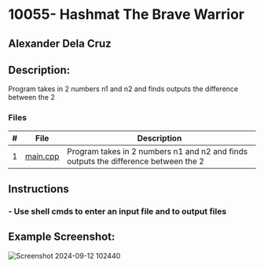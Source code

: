 # 10055- Hashmat The Brave Warrior

## Alexander Dela Cruz 

## Description: 
Program takes in 2 numbers n1 and n2 and finds outputs the difference between the 2 

### Files 

|   #   | File            | Description                                        | 
| :---: | --------------- | -------------------------------------------------- |
| 1 | [main.cpp](https://github.com/UselessFuwu/4883-Prog-Tech/blob/main/Assignments/UVA%20Algorithms/10055%20-%20Hashmat%20The%20Brave%20Warrior/main.cpp) | Program takes in 2 numbers n1 and n2 and finds outputs the difference between the 2 |

## Instructions 
### - Use shell cmds to enter an input file and to output files

## Example Screenshot:
![Screenshot 2024-09-12 102440](https://github.com/user-attachments/assets/17f91976-5a6a-4d53-806f-3507bc211900)


